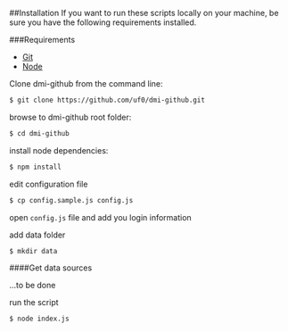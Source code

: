 ##Installation
If you want to run these scripts locally on your machine, be sure you have the following requirements installed.

###Requirements

- [Git](http://git-scm.com/book/en/Getting-Started-Installing-Git)
- [Node](http://nodejs.org/download/)


Clone dmi-github from the command line:

``` sh
$ git clone https://github.com/uf0/dmi-github.git
```

browse to dmi-github root folder:

``` sh
$ cd dmi-github
```

install node dependencies:

``` sh
$ npm install
```

edit configuration file

```sh
$ cp config.sample.js config.js
```

open ```config.js``` file and add you login information

add data folder

``` sh
$ mkdir data
```
####Get data sources

...to be done

run the script

``` sh
$ node index.js
```
